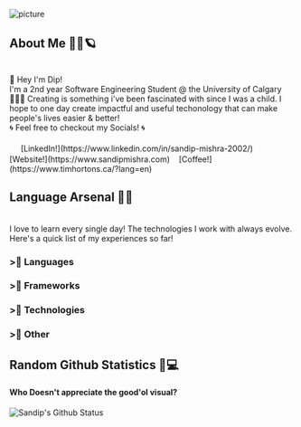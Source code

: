 ![picture](https://i.imgur.com/jGGNj7h.png)

## About Me 👱‍♂️🪐
<br>
👋 Hey I'm Dip! <br>
I'm a 2nd year Software Engineering Student @ the University of Calgary 👨🏼‍🎓
Creating is something i've been fascinated with since I was a child. I hope to one day create 
impactful and useful techonology that can make people's lives easier & better!
<br>
🌀 Feel free to checkout my Socials! 🌀<br><br>
<img height=16px src="https://cdn1.iconfinder.com/data/icons/logotypes/32/square-linkedin-512.png"> [LinkedIn!](https://www.linkedin.com/in/sandip-mishra-2002/)<img height=16px src="https://cdn3.iconfinder.com/data/icons/colorful-guache-social-media-logos-1/159/social-media_web-512.png">[Website!](https://www.sandipmishra.com)<img height=16px src="https://cdn3.iconfinder.com/data/icons/solid-amenities-icon-set/64/Coffee_Maker_copy-512.png">[Coffee!](https://www.timhortons.ca/?lang=en)


## Language Arsenal 🏹🔫
<br>
I love to learn every single day! The technologies I work with always evolve. Here's a quick list of my experiences so far!
<br>

### >⃣ Languages

### >⃣ Frameworks

### >⃣ Technologies

### >⃣ Other


## Random Github Statistics 🎈💻
#### Who Doesn't appreciate the good'ol visual?
![Sandip's Github Status](https://github-readme-stats.vercel.app/api?username=sandipm02&show_icons=true&title_color=3793c4&icon_color=ffbb00&text_color=ffffff&bg_color=000000)



<!--
**sandipm02/sandipm02** is a ✨ _special_ ✨ repository because its `README.md` (this file) appears on your GitHub profile.

Here are some ideas to get you started:

- 🔭 I’m currently working on ...
- 🌱 I’m currently learning ...
- 👯 I’m looking to collaborate on ...
- 🤔 I’m looking for help with ...
- 💬 Ask me about ...
- 📫 How to reach me: ...
- 😄 Pronouns: ...
- ⚡ Fun fact: ...
-->
